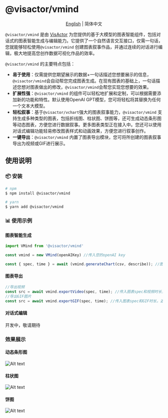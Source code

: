# @visactor/vmind

<div align="center">

[English](README.md) | 简体中文

</div>

`@visactor/vmind` 是由 [VisActor](https://www.visactor.io/) 为您提供的基于大模型的图表智能组件，包括对话式的图表智能生成与编辑能力。它提供了一个自然语言交互接口，仅需一句话，您就能够轻松使用`@visactor/vmind` 创建图表叙事作品，并通过连续的对话进行编辑，极大地提高您创作数据可视化作品的效率。

`@visactor/vmind` 的主要特点包括：

- **易于使用**：仅需提供您期望展示的数据+一句话描述您想要展示的信息，`@visactor/vmind`会自动帮您完成图表生成。在现有图表的基础上，一句话描述您想对图表做出的修改，`@visactor/vmind`会帮您实现您想要的效果。
- **扩展性强**：`@visactor/vmind` 的组件可以轻松地扩展和定制，可以根据需要添加新的功能和特性。默认使用OpenAI GPT模型，您可将轻松将其替换为任何一个文本大模型。
- **轻松叙事**：基于`@visactor/vchart`强大的图表叙事能力，`@visactor/vmind` 支持生成多种类型的图表，包括折线图、柱状图、饼图等，还可生成动态条形图等动态图表，方便您进行数据叙事。更多图表类型正在接入中。您还可以使用对话式编辑功能轻易修改图表样式和动画效果，方便您进行叙事创作。
- **一键导出**：`@visactor/vmind` 内置了图表导出模块，您可将所创建的图表叙事导出为视频或GIF进行展示。


## 使用说明

### 📦 安装

```bash
# npm
$ npm install @visactor/vmind

# yarn
$ yarn add @visactor/vmind
```

### 📊 使用示例

#### 图表智能生成

```typescript
import VMind from '@visactor/vmind'

const vmind = new VMind(openAIKey) //传入您的openAI key

const { spec, time } = await (vmind.generateChart(csv, describe)); //图表智能生成，传入您的csv格式的数据和图表描述，返回图表spec和图表动画时长

```

#### 图表导出
```typescript
//导出视频
const src = await vmind.exportVideo(spec, time); //传入图表spec和视频时长，返回ObjectURL
//导出GIF图片
const src = await vmind.exportGIF(spec, time); //传入图表spec和GIF时长，返回ObjectURL
```
#### 对话式编辑
开发中，敬请期待

### 效果展示
#### 动态条形图
![Alt text](https://lf9-dp-fe-cms-tos.byteorg.com/obj/bit-cloud/VChart-Video-2.gif)

#### 柱状图
![Alt text](https://lf9-dp-fe-cms-tos.byteorg.com/obj/bit-cloud/VChart-Video-1.gif)

#### 饼图
![Alt text](https://lf9-dp-fe-cms-tos.byteorg.com/obj/bit-cloud/VChart-Video-3.gif)





